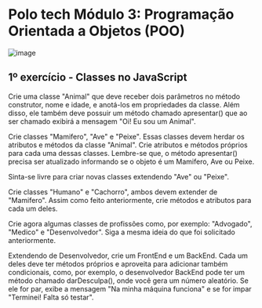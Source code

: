  # Polo tech Módulo 3: Programação Orientada a Objetos (POO)
 
![image](https://user-images.githubusercontent.com/94020264/213823919-5d47bbd1-f81a-4a4e-aba1-ef8d42061767.png)


 ## 1º exercício - Classes no JavaScript 

 Crie uma classe "Animal" que deve receber dois parâmetros no método construtor, nome e idade, e anotá-los em propriedades da classe. Além disso, ele também deve possuir um método chamado apresentar() que ao ser chamado exibirá a mensagem "Oi! Eu sou um Animal".

Crie classes "Mamifero", "Ave" e "Peixe". Essas classes devem herdar os atributos e métodos da classe "Animal". Crie atributos e métodos próprios para cada uma dessas classes. Lembre-se que, o método apresentar() precisa ser atualizado informando se o objeto é um Mamifero, Ave ou Peixe.

Sinta-se livre para criar novas classes extendendo "Ave" ou "Peixe".

Crie classes "Humano" e "Cachorro", ambos devem extender de "Mamifero". Assim como feito anteriormente, crie métodos e atributos para cada um deles.

Crie agora algumas classes de profissões como, por exemplo: "Advogado", "Medico" e "Desenvolvedor". Siga a mesma ideia do que foi solicitado anteriormente.

Extendendo de Desenvolvedor, crie um FrontEnd e um BackEnd. Cada um deles deve ter métodos próprios e aproveita para adicionar também condicionais, como, por exemplo, o desenvolvedor BackEnd pode ter um método chamado darDesculpa(), onde você gera um número aleatório. Se ele for par, exibe a mensagem "Na minha máquina funciona" e se for impar "Terminei! Falta só testar".


